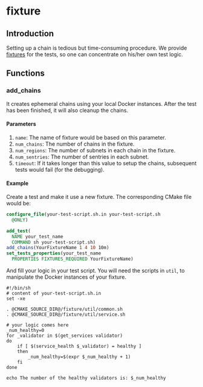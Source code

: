 # fixture

## Introduction

Setting up a chain is tedious but time-consuming procedure. We provide
[fixtures](https://cmake.org/cmake/help/latest/prop_test/FIXTURES_REQUIRED.html)
for the tests, so one can concentrate on his/her own test logic.

## Functions

### add_chains

It creates ephemeral chains using your local Docker instances. After the test
has been finished, it will also cleanup the chains.

#### Parameters

1. `name`: The name of fixture would be based on this parameter.
2. `num_chains`: The number of chains in the fixture.
3. `num_regions`: The number of subnets in each chain in the fixture.
4. `num_sentries`: The number of sentries in each subnet.
5. `timeout`: If it takes longer than this value to setup the chains,
subsequent tests would fail (for the debugging).

#### Example

Create a test and make it use a new fixture. The corresponding CMake file would
be:

``` cmake
configure_file(your-test-script.sh.in your-test-script.sh
  @ONLY)

add_test(
  NAME your_test_name
  COMMAND sh your-test-script.sh)
add_chains(YourFixtureName 1 4 10 10m)
set_tests_properties(your_test_name
  PROPERTIES FIXTURES_REQUIRED YourFixtureName)
```

And fill your logic in your test script. You will need the scripts in `util`,
to manipulate the Docker instances of your fixture.

``` shell
#!/bin/sh
# content of your-test-script.sh.in
set -xe

. @CMAKE_SOURCE_DIR@/fixture/util/common.sh
. @CMAKE_SOURCE_DIR@/fixture/util/service.sh

# your logic comes here
_num_healthy=0
for _validator in $(get_services validator)
do
	if [ $(service_health $_validator) = healthy ]
	then
		_num_healthy=$(expr $_num_healthy + 1)
	fi
done

echo The number of the healthy validators is: $_num_healthy

```
